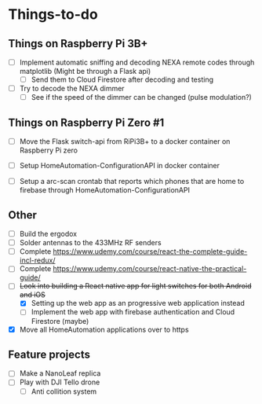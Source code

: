 # Things-to-do

## Things on Raspberry Pi  3B+ 

- [ ] Implement automatic sniffing and decoding NEXA remote codes through matplotlib (Might be through a Flask api)
  - [ ] Send them to Cloud Firestore after decoding and testing
- [ ] Try to decode the NEXA dimmer
  - [ ] See if the speed of the dimmer can be changed (pulse modulation?)

## Things on Raspberry Pi  Zero #1

- [ ] Move the Flask switch-api from RiPi3B+ to a docker container on Raspberry Pi zero 
- [ ] Setup HomeAutomation-ConfigurationAPI in docker container
- [ ] Setup a arc-scan crontab that reports which phones that are home to firebase through HomeAutomation-ConfigurationAPI


## Other

- [ ] Build the ergodox
- [ ] Solder antennas to the 433MHz RF senders
- [ ] Complete https://www.udemy.com/course/react-the-complete-guide-incl-redux/
- [ ] Complete https://www.udemy.com/course/react-native-the-practical-guide/
- [ ] ~~Look into building a React native app for light switches for both Android and iOS~~
  - [x] Setting up the web app as an progressive web application instead
  - [ ] Implement the web app with firebase authentication and Cloud Firestore (maybe)
- [x] Move all HomeAutomation applications over to https

## Feature projects
- [ ] Make a NanoLeaf replica
- [ ] Play with DJI Tello drone
  - [ ] Anti collition system
